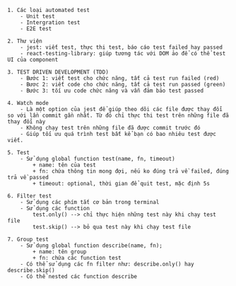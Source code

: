     1. Các loại automated test
        - Unit test
        - Intergration test
        - E2E test

    2. Thư viện
        - jest: viết test, thực thi test, báo cáo test failed hay passed
        - react-testing-library: giúp tương tác với DOM ảo để có thể test UI của component

    3. TEST DRIVEN DEVELOPMENT (TDD)
        - Bước 1: viết test cho chức năng, tất cả test run failed (red)
        - Bươc 2: viết code cho chức năng, tất cả test run passed (green)
        - Bước 3: tối ưu code chức năng và vẫn đảm bảo test passed

    4. Watch mode
        - Là một option của jest để giúp theo dõi các file được thay đổi so với lần commit gần nhất. Từ đó chỉ thực thi test trên những file đã thay đổi này
        - Không chạy test trên những file đã được commit trước đó
        - Giúp tối ưu quá trình test bất kể bạn có bao nhiêu test được viết.

    5. Test
        - Sử dụng global function test(name, fn, timeout)
            + name: tên của test
            + fn: chứa thông tin mong đợi, nếu ko đúng trả về failed, đúng trả về passed
            + timeout: optional, thời gian để quit test, mặc định 5s

    6. Filter test
        - Sử dụng các phím tắt cơ bản trong terminal
        - Sử dụng các function
            test.only() --> chỉ thực hiện những test này khi chạy test file
            test.skip() --> bỏ qua test này khi chạy test file

    7. Group test
        - Sử dụng global function describe(name, fn);
            + name: tên group
            + fn: chứa các function test
        - Có thể sử dụng các fn filter như: describe.only() hay describe.skip()
        - Có thể nested các function describe

